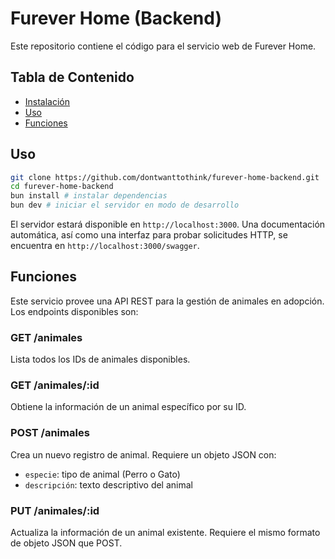 # Furever Home (Backend)

Este repositorio contiene el código para el servicio web de Furever Home.

## Tabla de Contenido

- [Instalación](#instalación)
- [Uso](#uso)
- [Funciones](#funciones)

## Uso

```bash
git clone https://github.com/dontwanttothink/furever-home-backend.git
cd furever-home-backend
bun install # instalar dependencias
bun dev # iniciar el servidor en modo de desarrollo
```

El servidor estará disponible en `http://localhost:3000`. Una documentación
automática, así como una interfaz para probar solicitudes HTTP, se encuentra en
`http://localhost:3000/swagger`.

## Funciones

Este servicio provee una API REST para la gestión de animales en adopción. Los endpoints disponibles son:

### GET /animales

Lista todos los IDs de animales disponibles.

### GET /animales/:id

Obtiene la información de un animal específico por su ID.

### POST /animales

Crea un nuevo registro de animal. Requiere un objeto JSON con:

- `especie`: tipo de animal (Perro o Gato)
- `descripción`: texto descriptivo del animal

### PUT /animales/:id

Actualiza la información de un animal existente. Requiere el mismo formato de objeto JSON que POST.

